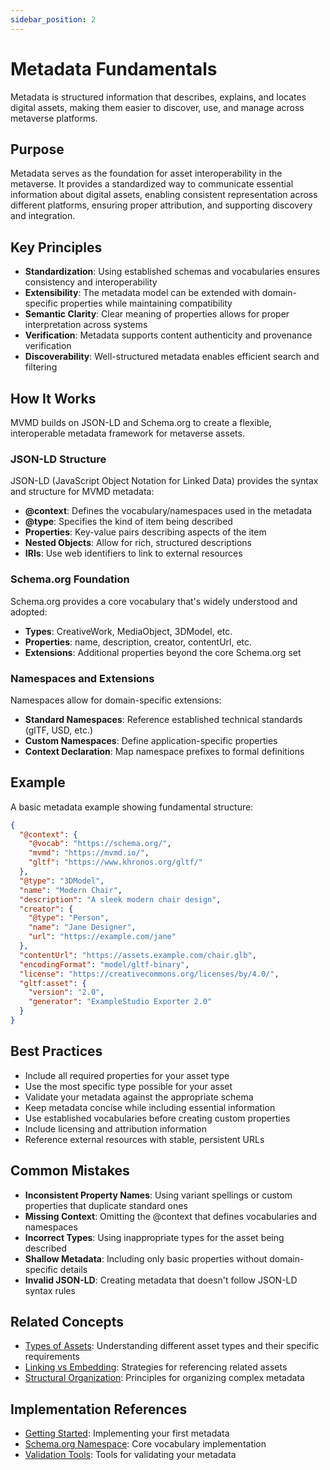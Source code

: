 ```yaml
---
sidebar_position: 2
---
```


# Metadata Fundamentals

Metadata is structured information that describes, explains, and locates digital assets, making them easier to discover, use, and manage across metaverse platforms.

## Purpose

Metadata serves as the foundation for asset interoperability in the metaverse. It provides a standardized way to communicate essential information about digital assets, enabling consistent representation across different platforms, ensuring proper attribution, and supporting discovery and integration.

## Key Principles

- **Standardization**: Using established schemas and vocabularies ensures consistency and interoperability
- **Extensibility**: The metadata model can be extended with domain-specific properties while maintaining compatibility
- **Semantic Clarity**: Clear meaning of properties allows for proper interpretation across systems
- **Verification**: Metadata supports content authenticity and provenance verification
- **Discoverability**: Well-structured metadata enables efficient search and filtering

## How It Works

MVMD builds on JSON-LD and Schema.org to create a flexible, interoperable metadata framework for metaverse assets.

### JSON-LD Structure

JSON-LD (JavaScript Object Notation for Linked Data) provides the syntax and structure for MVMD metadata:

- **@context**: Defines the vocabulary/namespaces used in the metadata
- **@type**: Specifies the kind of item being described
- **Properties**: Key-value pairs describing aspects of the item
- **Nested Objects**: Allow for rich, structured descriptions
- **IRIs**: Use web identifiers to link to external resources

### Schema.org Foundation

Schema.org provides a core vocabulary that's widely understood and adopted:

- **Types**: CreativeWork, MediaObject, 3DModel, etc.
- **Properties**: name, description, creator, contentUrl, etc.
- **Extensions**: Additional properties beyond the core Schema.org set

### Namespaces and Extensions

Namespaces allow for domain-specific extensions:

- **Standard Namespaces**: Reference established technical standards (glTF, USD, etc.)
- **Custom Namespaces**: Define application-specific properties
- **Context Declaration**: Map namespace prefixes to formal definitions

## Example

A basic metadata example showing fundamental structure:

```json
{
  "@context": {
    "@vocab": "https://schema.org/",
    "mvmd": "https://mvmd.io/",
    "gltf": "https://www.khronos.org/gltf/"
  },
  "@type": "3DModel",
  "name": "Modern Chair",
  "description": "A sleek modern chair design",
  "creator": {
    "@type": "Person",
    "name": "Jane Designer",
    "url": "https://example.com/jane"
  },
  "contentUrl": "https://assets.example.com/chair.glb",
  "encodingFormat": "model/gltf-binary",
  "license": "https://creativecommons.org/licenses/by/4.0/",
  "gltf:asset": {
    "version": "2.0",
    "generator": "ExampleStudio Exporter 2.0"
  }
}
```

## Best Practices

- Include all required properties for your asset type
- Use the most specific type possible for your asset
- Validate your metadata against the appropriate schema
- Keep metadata concise while including essential information
- Use established vocabularies before creating custom properties
- Include licensing and attribution information
- Reference external resources with stable, persistent URLs

## Common Mistakes

- **Inconsistent Property Names**: Using variant spellings or custom properties that duplicate standard ones
- **Missing Context**: Omitting the @context that defines vocabularies and namespaces
- **Incorrect Types**: Using inappropriate types for the asset being described
- **Shallow Metadata**: Including only basic properties without domain-specific details
- **Invalid JSON-LD**: Creating metadata that doesn't follow JSON-LD syntax rules

## Related Concepts

- [Types of Assets](./types-of-assets.md): Understanding different asset types and their specific requirements
- [Linking vs Embedding](./linking-vs-embedding.md): Strategies for referencing related assets
- [Structural Organization](./structural-organization.md): Principles for organizing complex metadata

## Implementation References

- [Getting Started](../implementation/getting-started.md): Implementing your first metadata
- [Schema.org Namespace](../namespaces/schema-org.md): Core vocabulary implementation
- [Validation Tools](../reference/validator.md): Tools for validating your metadata 